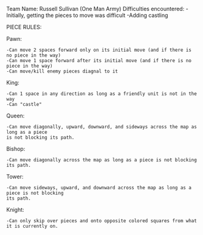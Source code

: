 Team Name: Russell Sullivan (One Man Army)
  Difficulties encountered:
    -Initially, getting the pieces to move was difficult
    -Adding castling
    
    

PIECE RULES:

  Pawn:
  
    -Can move 2 spaces forward only on its initial move (and if there is no piece in the way)
    -Can move 1 space forward after its initial move (and if there is no piece in the way)
    -Can move/kill enemy pieces diagnal to it
  
King:
  
    -Can 1 space in any direction as long as a friendly unit is not in the way
    -Can "castle"

Queen:
  
    -Can move diagonally, upward, downward, and sideways across the map as long as a piece
    is not blocking its path.

Bishop:
  
    -Can move diagonally across the map as long as a piece is not blocking its path.

Tower:
  
    -Can move sideways, upward, and downward across the map as long as a piece is not blocking   
    its path.

Knight:
  
    -Can only skip over pieces and onto opposite colored squares from what it is currently on.

